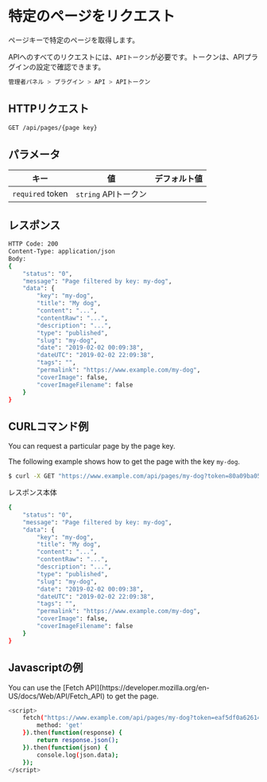 # 特定のページをリクエスト
<!-- position: 3 -->

ページキーで特定のページを取得します。

APIへのすべてのリクエストには、`APIトークン`が必要です。トークンは、APIプラグインの設定で確認できます。

```bash
管理者パネル > ブラグイン > API > APIトークン
```

<h2 id="request">HTTPリクエスト</h2>

```bash
GET /api/pages/{page key}
```

<h2 id="parameters">パラメータ</h2>

| キー | 値 | デフォルト値 |
|-----|-------|---------------|
| `required` token | `string` APIトークン | |

<h2 id="response">レスポンス</h2>

```bash
HTTP Code: 200
Content-Type: application/json
Body:
{
	"status": "0",
	"message": "Page filtered by key: my-dog",
	"data": {
		"key": "my-dog",
		"title": "My dog",
		"content": "...",
		"contentRaw": "...",
		"description": "...",
		"type": "published",
		"slug": "my-dog",
		"date": "2019-02-02 00:09:38",
		"dateUTC": "2019-02-02 22:09:38",
		"tags": "",
		"permalink": "https://www.example.com/my-dog",
		"coverImage": false,
		"coverImageFilename": false
	}
}
```

<h2 id="curl-example">CURLコマンド例</h2>
You can request a particular page by the page key.

The following example shows how to get the page with the key `my-dog`.

```bash
$ curl -X GET "https://www.example.com/api/pages/my-dog?token=80a09ba055b73f68e3c9e7c9ea12b432"
```

レスポンス本体

```bash
{
	"status": "0",
	"message": "Page filtered by key: my-dog",
	"data": {
		"key": "my-dog",
		"title": "My dog",
		"content": "...",
		"contentRaw": "...",
		"description": "...",
		"type": "published",
		"slug": "my-dog",
		"date": "2019-02-02 00:09:38",
		"dateUTC": "2019-02-02 22:09:38",
		"tags": "",
		"permalink": "https://www.example.com/my-dog",
		"coverImage": false,
		"coverImageFilename": false
	}
}
```

<h2 id="javascript-example">Javascriptの例</h2>
You can use the [Fetch API](https://developer.mozilla.org/en-US/docs/Web/API/Fetch_API) to get the page.

```bash
<script>
	fetch("https://www.example.com/api/pages/my-dog?token=eaf5df0a626145cc6d37b76f3eccc826", {
		method: 'get'
	}).then(function(response) {
		return response.json();
	}).then(function(json) {
		console.log(json.data);
	});
</script>
```
